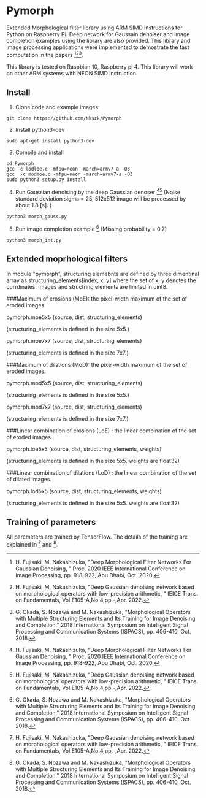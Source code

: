 # Pymorph
Extended Morphological filter library using ARM SIMD instructions for Python on Raspberry Pi.
Deep network for Gaussain denoiser and image completion examples using the library are also provided.
This library and image processing applications were implemented to demostrate the fast computation in the papers [^1][^2][^3].

This library is tested on Raspbian 10, Raspberry pi 4. This library will work on other ARM systems with NEON SIMD instruction.

## Install
1. Clone code and example images:
```
git clone https://github.com/Nkszk/Pymorph
```
2. Install python3-dev
```
sudo apt-get install python3-dev
```
3. Compile and install
```
cd Pymorph
gcc -c lodloe.c -mfpu=neon -march=armv7-a -O3
gcc  -c modmoe.c -mfpu=neon -march=armv7-a -O3
sudo python3 setup.py install
```
4. Run Gaussian denoising by the deep Gaussian denoser [^1][^2]  (Noise standard deviation sigma = 25, 512x512 image will be processed by about  1.8 [s]. )
```
python3 morph_gauss.py
```
5. Run image completion example [^3] (Missing probability = 0.7)
```
python3 morph_int.py
```

## Extended moprhological filters
In module "pymorph", structuring elemebnts are defined by three dimentinal array as
structuring_elements[index, x, y]
where the set of x, y denotes the corrdinates. Images and structring elements are limited in uint8. 

###Maximum of erosions (MoE): the pixel-width maximum of the set of eroded images.

 pymorph.moe5x5 (source, dist, structuring_elements) 

 (structuring_elements is defined in the size 5x5.)

 pymorph.moe7x7 (source, dist, structuring_elements)

 (structuring_elements is defined in the size 7x7.)

###Maximum of dilations (MoD): the pixel-width maximum of the set of eroded images.

 pymorph.mod5x5 (source, dist, structuring_elements) 

 (structuring_elements is defined in the size 5x5.)

 pymorph.mod7x7 (source, dist, structuring_elements)

 (structuring_elements is defined in the size 7x7.)
 
###Linear combination of erosions (LoE) : the linear combination of the set of eroded images.

 pymorph.loe5x5 (source, dist, structuring_elements, weights) 

 (structuring_elements is defined in the size 5x5. weights are float32)

###Linear combination of dilations (LoD) : the linear combination of the set of dilated images.

 pymorph.lod5x5 (source, dist, structuring_elements, weights) 

 (structuring_elements is defined in the size 5x5. weights are float32)

## Training of parameters
All paremeters are trained by TensorFlow. The details of the training are explained in [^2] and [^3].

[^1]: H. Fujisaki, M. Nakashizuka, "Deep Morphological Filter Networks For Gaussian Denoising, " Proc. 2020 IEEE International Conference on Image Processing, pp. 918-922, Abu Dhabi, Oct. 2020.
[^2]: H. Fujisaki, M, Nakashizuka, "Deep Gaussian denoising network based on morphological operators with low-precision arithmetic, " IEICE Trans. on Fundamentals, Vol.E105-A,No.4,pp.-,Apr. 2022.
[^3]: G. Okada, S. Nozawa and M. Nakashizuka, "Morphological Operators with Multiple Structuring Elements and Its Training for Image Denoising and Completion," 2018 International Symposium on Intelligent Signal Processing and Communication Systems (ISPACS), pp. 406-410, Oct. 2018.
